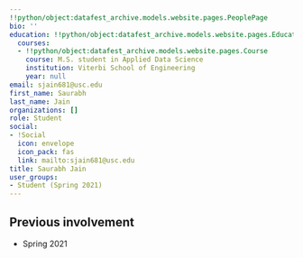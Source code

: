 ```yaml
---
!!python/object:datafest_archive.models.website.pages.PeoplePage
bio: ''
education: !!python/object:datafest_archive.models.website.pages.Education
  courses:
  - !!python/object:datafest_archive.models.website.pages.Course
    course: M.S. student in Applied Data Science
    institution: Viterbi School of Engineering
    year: null
email: sjain681@usc.edu
first_name: Saurabh
last_name: Jain
organizations: []
role: Student
social:
- !Social
  icon: envelope
  icon_pack: fas
  link: mailto:sjain681@usc.edu
title: Saurabh Jain
user_groups:
- Student (Spring 2021)
---
```



## Previous involvement

* Spring 2021

